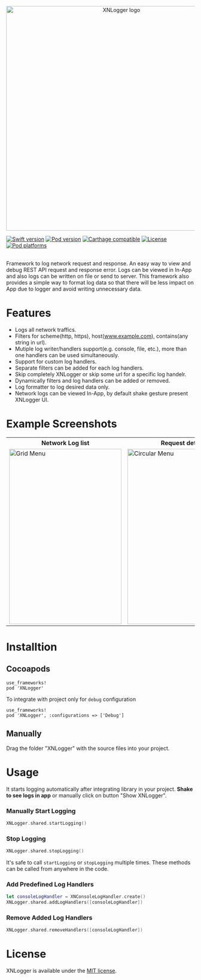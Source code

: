 <p align="center">
  <img src="https://raw.githubusercontent.com/sunilsharma08/XNLogger/networkLoggerUI/XNLoggerLogo.png" title="XNLogger logo"    float=left width="600">
</p>

[![Swift version](https://img.shields.io/badge/Swift-5.0-orange)](https://swift.org/getting-started/#installing-swift)
[![Pod version](https://img.shields.io/cocoapods/v/XNLogger)](https://github.com/sunilsharma08/XNLogger)
[![Carthage compatible](https://img.shields.io/badge/Carthage-compatible-brightgreen.svg)](https://github.com/sunilsharma08/XNLogger)
[![License](https://img.shields.io/github/license/sunilsharma08/XNLogger?color=blue)](https://raw.githubusercontent.com/sunilsharma08/XNLogger/master/LICENSE)
[![Pod platforms](https://img.shields.io/cocoapods/p/XNLogger)](https://github.com/sunilsharma08/XNLogger)

</br>
Framework to log network request and response. An easy way to view and debug REST API request and response error. Logs can be viewed in In-App and also logs can be written on file or send to server. This framework also provides a simple way to format log data so that there will be less impact on App due to logger and avoid writing unnecessary data.

# Features
* Logs all network traffics.
* Filters for scheme(http, https), host(www.example.com), contains(any string in url).
* Mutiple log writer/handlers support(e.g. console, file, etc.), more than one handlers can be used simultaneously.
* Support for custom log handlers.
* Separate filters can be added for each log handlers.
* Skip completely XNLogger or skip some url for a specific log handelr.
* Dynamically filters and log handlers can be added or removed.
* Log formatter to log desired data only.
* Network logs can be viewed In-App, by default shake gesture present XNLogger UI.

# Example Screenshots
<table>
  <tr>
    <th>Network Log list</th>
    <th>Request details</th>
    <th>Response details</th>
  </tr>
  <tr>
    <td><img src="https://raw.githubusercontent.com/sunilsharma08/XNLogger/master/XNLoggerExample/ExampleAppScreenshots/LogListScreen.png" alt="Grid Menu" width="300" height="468"/></td>
    <td><img src="https://raw.githubusercontent.com/sunilsharma08/XNLogger/master/XNLoggerExample/ExampleAppScreenshots/LogDetailsRequestScreen.png" alt="Circular Menu" width="300" height="468"/></td>
    <td><img src="https://raw.githubusercontent.com/sunilsharma08/XNLogger/master/XNLoggerExample/ExampleAppScreenshots/LogDetailsResponseScreen.png" alt="Grid Menu" width="300" height="468"/></td>
  </tr>
</table>

# Installtion
## Cocoapods
```
use_frameworks!
pod 'XNLogger'
```
To integrate with project only for `debug` configuration
```
use_frameworks!
pod 'XNLogger', :configurations => ['Debug']
```

## Manually

Drag the folder "XNLogger" with the source files into your project.

# Usage
It starts logging automatically after integrating library in your project. **Shake to see logs in app** or manually click on button "Show XNLogger".

### Manually Start Logging
```swift
XNLogger.shared.startLogging()
```
### Stop Logging
```swift
XNLogger.shared.stopLogging()
```
It's safe to call `startLogging` or `stopLogging` multiple times. These methods can be called from anywhere in the code.

### Add Predefined Log Handlers
```swift
let consoleLogHandler = XNConsoleLogHandler.create()
XNLogger.shared.addLogHandlers([consoleLogHandler])
```

### Remove Added Log Handlers
```swift
XNLogger.shared.removeHandlers([consoleLogHandler])
```

# License
XNLogger is available under the [MIT license](https://raw.githubusercontent.com/sunilsharma08/XNLogger/master/LICENSE).
